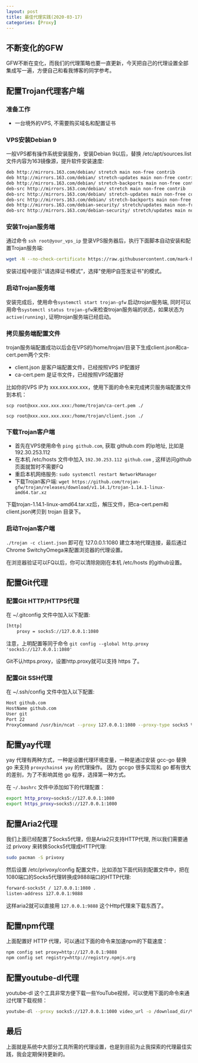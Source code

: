```yaml
---
layout: post
title: 最佳代理实践(2020-03-17)
categories: [Proxy]
---
```


## 不断变化的GFW
GFW不断在变化，而我们的代理策略也要一直更新，今天把自己的代理设置全部集成写一遍，方便自己和看我博客的同学参考。

## 配置Trojan代理客户端

### 准备工作

* 一台境外的VPS, 不需要购买域名和配置证书

### VPS安装Debian 9

一般VPS都有操作系统安装服务，安装Debian 9以后，替换 /etc/apt/sources.list 文件内容为163镜像源，提升软件安装速度:

```bash
deb http://mirrors.163.com/debian/ stretch main non-free contrib
deb http://mirrors.163.com/debian/ stretch-updates main non-free contrib
deb http://mirrors.163.com/debian/ stretch-backports main non-free contrib
deb-src http://mirrors.163.com/debian/ stretch main non-free contrib
deb-src http://mirrors.163.com/debian/ stretch-updates main non-free contrib
deb-src http://mirrors.163.com/debian/ stretch-backports main non-free contrib
deb http://mirrors.163.com/debian-security/ stretch/updates main non-free contrib
deb-src http://mirrors.163.com/debian-security/ stretch/updates main non-free contrib
```

### 安装Trojan服务端

通过命令 ```ssh root@your_vps_ip``` 登录VPS服务器后，执行下面脚本自动安装和配置Trojan服务端:

```bash
wget -N --no-check-certificate https://raw.githubusercontent.com/mark-hans/trojan-wiz/master/ins.sh && chmod +x ins.sh && bash ins.sh
```

安装过程中提示“请选择证书模式”，选择"使用IP自签发证书"的模式。

### 启动Trojan服务端

安装完成后，使用命令```systemctl start trojan-gfw``` 启动trojan服务端, 同时可以用命令```systemctl status trojan-gfw```来检查trojan服务端的状态，如果状态为```active(running)```, 证明trojan服务端已经启动。

### 拷贝服务端配置文件

trojan服务端配置成功以后会在VPS的/home/trojan/目录下生成client.json和ca-cert.pem两个文件:

* client.json 是客户端配置文件，已经按照VPS IP配置好
* ca-cert.pem 是证书文件，已经按照VPS配置好

比如你的VPS IP为 xxx.xxx.xxx.xxx，使用下面的命令来完成拷贝服务端配置文件到本机：

```scp root@xxx.xxx.xxx.xxx:/home/trojan/ca-cert.pem ./```

```scp root@xxx.xxx.xxx.xxx:/home/trojan/client.json ./```

### 下载Trojan客户端

* 首先在VPS使用命令 ```ping github.com```, 获取 github.com 的ip地址, 比如是 192.30.253.112
* 在本机 /etc/hosts 文件中加入 ```192.30.253.112 github.com``` , 这样访问github页面就暂时不需要FQ
* 重启本机网络服务: ```sudo systemctl restart NetworkManager```
* 下载Trojan客户端: ```wget https://github.com/trojan-gfw/trojan/releases/download/v1.14.1/trojan-1.14.1-linux-amd64.tar.xz```

下载trojan-1.14.1-linux-amd64.tar.xz后，解压文件，把ca-cert.pem和client.json拷贝到 trojan 目录下。

### 启动Trojan客户端

```./trojan -c client.json``` 即可在 127.0.0.1:1080 建立本地代理连接，最后通过Chrome SwitchyOmega来配置浏览器的代理设置。

在浏览器验证可以FQ以后，你可以清除刚刚在本机 /etc/hosts 的github设置。

## 配置Git代理

### 配置Git HTTP/HTTPS代理

在 ~/.gitconfig 文件中加入以下配置:

```bash
[http]
	proxy = socks5://127.0.0.1:1080
```

注意，上明配置等同于命令 ```git config --global http.proxy 'socks5://127.0.0.1:1080'```

Git不认https.proxy，设置http.proxy就可以支持 https 了。

### 配置Git SSH代理

在 ~/.ssh/config 文件中加入以下配置:

```bash
Host github.com
HostName github.com
User git
Port 22
ProxyCommand /usr/bin/ncat --proxy 127.0.0.1:1080 --proxy-type socks5 %h %p
```

## 配置yay代理

yay 代理有两种方式，一种是设置代理环境变量，一种是通过安装 gcc-go 替换 go 来支持 ```proxychains4 yay``` 的代理操作。
因为 gccgo 很多实现和 go 都有很大的差别，为了不影响其他 go 程序，选择第一种方式。

在 ```~/.bashrc``` 文件中添加如下的代理配置：

```Bash
export http_proxy=socks5://127.0.0.1:1080
export https_proxy=socks5://127.0.0.1:1080
```

## 配置Aria2代理
我们上面已经配置了Socks5代理，但是Aria2只支持HTTP代理, 所以我们需要通过 privoxy 来转换Socks5代理成HTTP代理:

```bash
sudo pacman -S privoxy
```

然后设置 /etc/privoxy/config 配置文件，比如添加下面代码到配置文件中，把在1080端口的Socks5代理转换成9888端口的HTTP代理:

```bash
forward-socks5t / 127.0.0.1:1080 .
listen-address 127.0.0.1:9888
```

这样aria2就可以直接用 ```127.0.0.1:9888``` 这个Http代理来下载东西了。

## 配置npm代理

上面配置好 HTTP 代理，可以通过下面的命令来加速npm的下载速度：

```bash
npm config set proxy=http://127.0.0.1:9888
npm config set registry=http://registry.npmjs.org
```

## 配置youtube-dl代理

youtube-dl 这个工具非常方便下载一些YouTube视频，可以使用下面的命令来通过代理下载视频：

```bash
youtube-dl --proxy socks5://127.0.0.1:1080 video_url -o /download_dir/%(title)s-%(id)s.%(ext)s
```

## 最后
上面就是系统中大部分工具所需的代理设置，也是到目前为止我探索的代理最佳实践，我会定期保持更新的。
